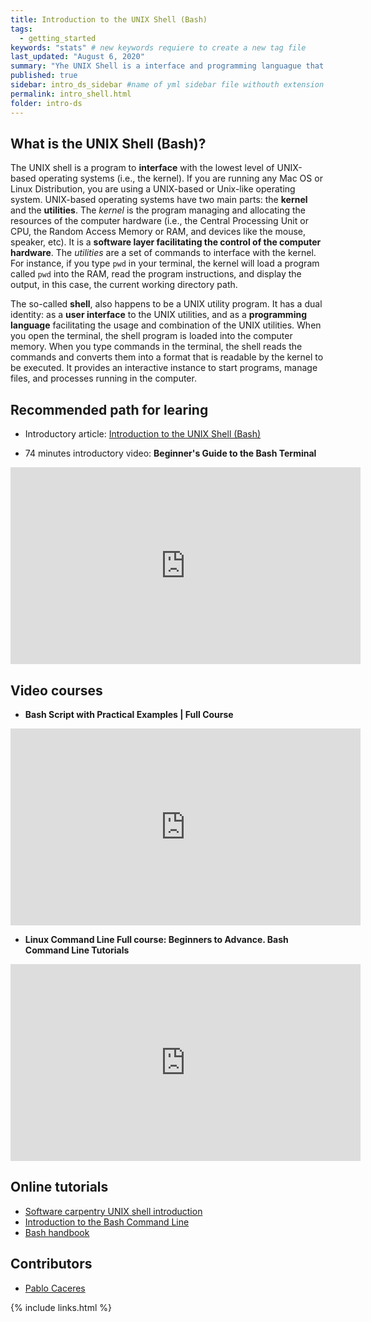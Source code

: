 ```yaml
---
title: Introduction to the UNIX Shell (Bash)
tags:
  - getting_started
keywords: "stats" # new keywords requiere to create a new tag file
last_updated: "August 6, 2020"
summary: "Yhe UNIX Shell is a interface and programming languague that provides an interactive instance to start programs, manage files, and processes running in the computer. "
published: true
sidebar: intro_ds_sidebar #name of yml sidebar file withouth extension
permalink: intro_shell.html
folder: intro-ds
---
```


## What is the UNIX Shell (Bash)?

The UNIX shell is a program to **interface** with the lowest level of UNIX-based operating systems (i.e., the kernel). If you are running any Mac OS or Linux Distribution, you are using a UNIX-based or Unix-like operating system. UNIX-based operating systems have two main parts: the **kernel** and the **utilities**. The *kernel* is the program managing and allocating the resources of the computer hardware (i.e., the Central Processing Unit or CPU, the Random Access Memory or RAM, and devices like the mouse, speaker, etc). It is a **software layer facilitating the control of the computer hardware**. The *utilities* are a set of commands to interface with the kernel. For instance, if you type `pwd` in your terminal, the kernel will load a program called `pwd` into the RAM, read the program instructions, and display the output, in this case, the current working directory path.

The so-called **shell**, also happens to be a UNIX utility program. It has a dual identity: as a **user interface** to the UNIX utilities, and as a **programming language** facilitating the usage and combination of the UNIX utilities. When you open the terminal, the shell program is loaded into the computer memory. When you type commands in the terminal, the shell reads the commands and converts them into a format that is readable by the kernel to be executed. It provides an interactive instance to start programs, manage files, and processes running in the computer.

## Recommended path for learing

- Introductory article: [Introduction to the UNIX Shell (Bash)](https://pabloinsente.github.io/intro-unix-shell)

- 74 minutes introductory video: **Beginner's Guide to the Bash Terminal**
<iframe width="560" height="315" src="https://www.youtube.com/embed/oxuRxtrO2Ag" frameborder="0" allow="accelerometer; autoplay; encrypted-media; gyroscope; picture-in-picture" allowfullscreen></iframe>

## Video courses

- **Bash Script with Practical Examples | Full Course**

<iframe width="560" height="315" src="https://www.youtube.com/embed/TPRSJbtfK4M" frameborder="0" allow="accelerometer; autoplay; encrypted-media; gyroscope; picture-in-picture" allowfullscreen></iframe>

- **Linux Command Line Full course: Beginners to Advance. Bash Command Line Tutorials**

<iframe width="560" height="315" src="https://www.youtube.com/embed/2PGnYjbYuUo" frameborder="0" allow="accelerometer; autoplay; encrypted-media; gyroscope; picture-in-picture" allowfullscreen></iframe>

## Online tutorials

- [Software carpentry UNIX shell introduction](https://swcarpentry.github.io/shell-novice/)
- [Introduction to the Bash Command Line](https://programminghistorian.org/en/lessons/intro-to-bash)
- [Bash handbook](https://github.com/denysdovhan/bash-handbook)

## Contributors

- [Pablo Caceres](mydoc_about.html#pablocaceres) 

{% include links.html %}
